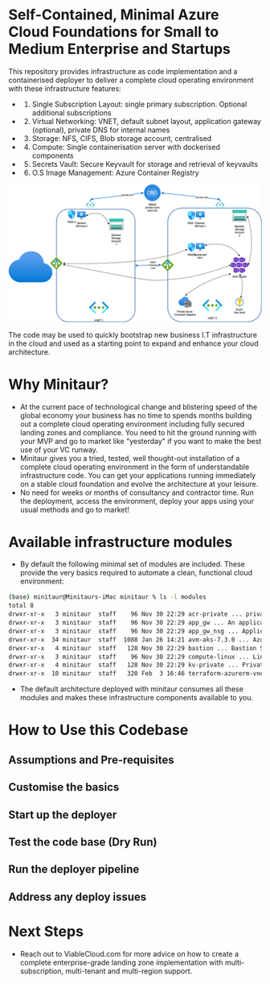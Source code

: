 # Self-Contained, Minimal Azure Cloud Foundations for Small to Medium Enterprise and Startups

This repository provides infrastructure as code implementation and a containerised deployer to deliver a complete cloud operating environment with these infrastructure features:

* 1. Single Subscription Layout: single primary subscription. Optional additional subscriptions
* 2. Virtual Networking: VNET, default subnet layout, application gateway (optional), private DNS for internal names
* 3. Storage: NFS, CIFS, Blob storage account, centralised
* 4. Compute: Single containerisation server with dockerised components
* 5. Secrets Vault: Secure Keyvault for storage and retrieval of keyvaults
* 6. O.S Image Management: Azure Container Registry

![alt text](media/minitaur-cloud-foundations.png?raw=true "The Deployed Cloud Environment") 

The code may be used to quickly bootstrap new business I.T infrastructure in the cloud and used as a starting point to expand and enhance your cloud architecture. 

# Why Minitaur?

* At the current pace of technological change and blistering speed of the global economy your business has no time to spends months building out a complete cloud operating environment including fully secured landing zones and compliance. You need to hit the ground running with your MVP and go to market like "yesterday" if you want to make the best use of your VC runway.
* Minitaur gives you a tried, tested, well thought-out installation of a complete cloud operating environment in the form of understandable infrastructure code. You can get your applications running immediately on a stable cloud foundation and evolve the architecture at your leisure.
* No need for weeks or months of consultancy and contractor time. Run the deployment, access the environment, deploy your apps using your usual methods and go to market!

# Available infrastructure modules

* By default the following minimal set of modules are included. These provide the very basics required to automate  a clean, functional cloud environment:

```bash
(base) minitaur@Minitaurs-iMac minitaur % ls -l modules 
total 8
drwxr-xr-x   3 minitaur  staff    96 Nov 30 22:29 acr-private ... private internal Container registry for container image builds
drwxr-xr-x   3 minitaur  staff    96 Nov 30 22:29 app_gw ... An application gateway for exposing microservices to the internet
drwxr-xr-x   3 minitaur  staff    96 Nov 30 22:29 app_gw_nsg ... Application Gateway Network Security Group
drwxr-xr-x  34 minitaur  staff  1088 Jan 26 14:21 avm-aks-7.3.0 ... Azure Kubernetes service (Using the Azure Verified Module)
drwxr-xr-x   4 minitaur  staff   128 Nov 30 22:29 bastion ... Bastion Service for connecting via portal to VMs
drwxr-xr-x   3 minitaur  staff    96 Nov 30 22:29 compute-linux ... Linux VM
drwxr-xr-x   4 minitaur  staff   128 Nov 30 22:29 kv-private ... Private Keyvault
drwxr-xr-x  10 minitaur  staff   320 Feb  3 16:46 terraform-azurerm-vnet ...Azure VNET
```

* The default architecture deployed with minitaur consumes all these modules and makes these infrastructure components available to you.


# How to Use this Codebase

## Assumptions and Pre-requisites
## Customise the basics
## Start up the deployer
## Test the code base (Dry Run)
## Run the deployer pipeline
## Address any deploy issues  

# Next Steps

* Reach out to ViableCloud.com for more advice on how to create a complete enterprise-grade landing zone implementation with multi-subscription, multi-tenant and multi-region support.
